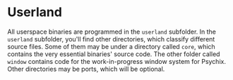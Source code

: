 # Userland
All userspace binaries are programmed in the `userland` subfolder. In the `userland` subfolder, you'll find other directories, which classify different source files. Some of them may be under a directory called `core`, which contains the very essential binaries' source code. The other folder called `window` contains code for the work-in-progress window system for Psychix. Other directories may be ports, which will be optional.
